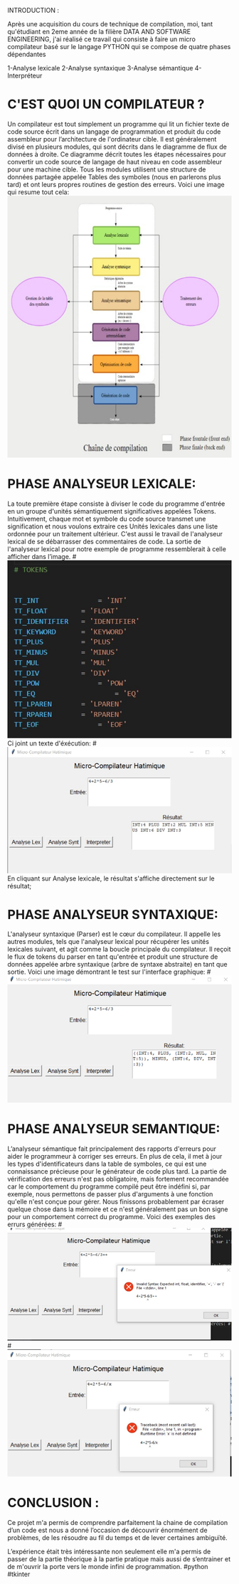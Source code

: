INTRODUCTION :

Après une acquisition du cours de technique de compilation, moi, tant qu'étudiant en 2eme année de la filière DATA AND SOFTWARE ENGINEERING, j'ai réalisé ce travail qui consiste à faire un micro compilateur basé sur le langage PYTHON qui se compose de quatre phases dépendantes

1-Analyse lexicale
2-Analyse syntaxique
3-Analyse sémantique
4-Interpréteur
                                          


# C'EST QUOI UN COMPILATEUR ?

Un compilateur est tout simplement un programme qui lit un fichier texte de code source écrit dans un langage de programmation et produit du code
assembleur pour l’architecture de l'ordinateur cible. Il est généralement divisé en plusieurs modules, qui sont décrits dans le diagramme de flux de données à droite. Ce diagramme décrit toutes les étapes nécessaires pour convertir un code source de langage de haut niveau en code assembleur pour une machine cible. Tous les modules utilisent une structure de données partagée appelée Tables des symboles (nous en parlerons plus tard) et ont leurs propres routines de gestion des
erreurs.
Voici une image qui resume tout cela: ![Alt text](img/compila.jpg)

# PHASE ANALYSEUR LEXICALE:
La toute première étape consiste à diviser le code du programme d'entrée en un groupe d'unités sémantiquement significatives appelées Tokens. Intuitivement, chaque mot et symbole du code source transmet une signification et nous voulons extraire ces Unités lexicales dans une liste ordonnée pour un traitement ultérieur. C'est aussi le travail de l'analyseur lexical de se débarrasser des commentaires de code. La sortie de l'analyseur lexical pour notre exemple de programme ressemblerait à celle afficher dans l’image.     #![Alt text](img/compila-1.jpg)
Ci joint un texte d'éxécution:   #![Alt text](img/compila-2.jpg)
En cliquant sur Analyse lexicale, le résultat s'affiche directement sur le résultat;

# PHASE ANALYSEUR SYNTAXIQUE:
L'analyseur syntaxique (Parser) est le cœur du compilateur. Il appelle les autres modules, tels que l'analyseur lexical pour récupérer les unités lexicales suivant, et agit comme la boucle principale du compilateur. Il reçoit le flux de tokens du parser en tant qu'entrée et
produit une structure de données appelée arbre syntaxique (arbre de syntaxe abstraite) en tant que sortie.
Voici une image démontrant le test sur l'interface graphique:
#![Alt text](img/image.png)

# PHASE ANALYSEUR SEMANTIQUE:
L’analyseur sémantique fait principalement des rapports d'erreurs pour aider le programmeur à corriger ses erreurs. En plus de cela, il met à jour les types d'identificateurs dans la table de symboles, ce qui est une connaissance précieuse pour le générateur de code plus tard.
La partie de vérification des erreurs n'est pas obligatoire, mais fortement recommandée car le comportement du programme compilé peut être indéfini si, par exemple, nous permettons de passer plus d'arguments à une fonction qu'elle n'est conçue pour gérer. Nous finissons
probablement par écraser quelque chose dans la mémoire et ce n'est généralement pas un bon signe pour un comportement correct du programme.
Voici des exemples des errurs générées: #![Alt text](img/compila-3.jpg)
#![Alt text](img/compila-4.jpg)


# CONCLUSION :
Ce projet m'a permis de comprendre parfaitement la chaine de
compilation d’un code est nous a donné l’occasion de découvrir
énormément de problèmes, de les résoudre au fil du temps et de
lever certaines ambiguïté.

L’expérience était très intéressante non seulement elle m'a
permis de passer de la partie théorique à la partie pratique mais
aussi de s’entrainer et de m'ouvrir la porte vers le monde infini de programmation.                  #python #tkinter
